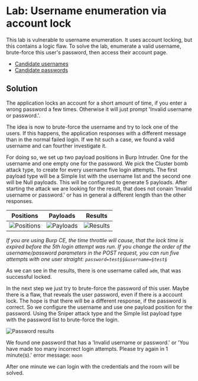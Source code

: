 # Lab: Username enumeration via account lock
This lab is vulnerable to username enumeration. It uses account locking, but this contains a logic flaw. To solve the lab, enumerate a valid username, brute-force this user's password, then access their account page.

- [Candidate usernames](https://portswigger.net/web-security/authentication/auth-lab-usernames)
- [Candidate passwords](https://portswigger.net/web-security/authentication/auth-lab-passwords)

## Solution
The application locks an account for a short amount of time, if you enter a wrong password a few times. Otherwise it will just prompt 'Invalid username or password.'.

The idea is now to brute-force the username and try to lock one of the users. If this happens, the application responses with a different message than in the normal failed login. If we hit such a case, we found a valid username and can fourther investigate it.

For doing so, we set up two payload positions in Burp Intruder. One for the username and one empty one for the password. We pick the Cluster bomb attack type, to create for every username five login attempts. The first payload type will be a Simple list with the username list and the second one will be Null payloads. This will be configured to generate 5 payloads. After starting the attack we are looking for the result, that does not conain 'Invalid username or password.' or has in general a different length than the other responses.

| Positions | Payloads | Results |
| --------- | -------- | ------- |
| ![Positions](images/Username_enumeration_via_account_lock_0.png) | ![Payloads](images/Username_enumeration_via_account_lock_1.png) | ![Results](images/Username_enumeration_via_account_lock_2.png) |

_If you are using Burp CE, the time throttle will cause, that the lock time is expired before the 5th login attempt was run. If you change the order of the username/password parameters in the POST request, you can run five attempts with one user straight: `password=test§§&username=§test§`_

As we can see in the results, there is one username called `adm`, that was successful locked.

In the next step we just try to brute-force the password of this user. Maybe there is a flaw, that reveals the user password, even if there is a account lock. The hope is that there will be a different response, if the password is correct. So we configure the username and use one payload position for the password. Using the Sniper attack type and the Simple list payload type with the password list to brute-force the login.

![Password results](images/Username_enumeration_via_account_lock_3.png)

We found one password that has a 'Invalid username or password.' or 'You have made too many incorrect login attempts. Please try again in 1 minute(s).' error message: `moon`

After one minute we can login with the credentials and the room will be solved.
